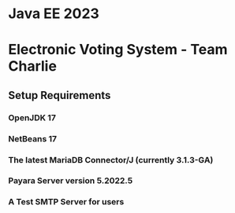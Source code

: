 # Java EE 2023 

# Electronic Voting System - Team Charlie

## Setup Requirements

### OpenJDK 17
### NetBeans 17
### The latest MariaDB Connector/J (currently 3.1.3-GA)
### Payara Server version 5.2022.5
### A Test SMTP Server for users